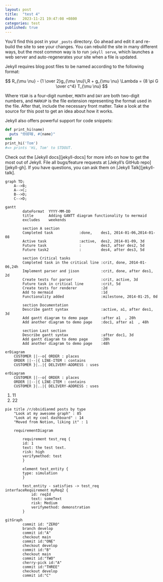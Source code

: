 ```yaml
---
layout: post
title:  "test 4"
date:   2023-11-21 19:47:08 +0800
categories: test
published: true
---
```


You’ll find this post in your `_posts` directory. Go ahead and edit it and re-build the site to see your changes. You can rebuild the site in many different ways, but the most common way is to run `jekyll serve`, which launches a web server and auto-regenerates your site when a file is updated.

Jekyll requires blog post files to be named according to the following format:

$$
R_{\mu \nu} - {1 \over 2}g_{\mu \nu}\,R + g_{\mu \nu} \Lambda
= {8 \pi G \over c^4} T_{\mu \nu}
$$



Where `YEAR` is a four-digit number, `MONTH` and `DAY` are both two-digit numbers, and `MARKUP` is the file extension representing the format used in the file. After that, include the necessary front matter. Take a look at the source for this post to get an idea about how it works.

Jekyll also offers powerful support for code snippets:

``` ruby
def print_hi(name)
  puts "你好呀, #{name}"
end
print_hi('Tom')
#=> prints 'Hi, Tom' to STDOUT.
```


Check out the [Jekyll docs][jekyll-docs] for more info on how to get the most out of Jekyll. File all bugs/feature requests at [Jekyll’s GitHub repo][jekyll-gh]. If you have questions, you can ask them on [Jekyll Talk][jekyll-talk].


``` mermaid
graph TD;
    A-->B;
    A-->C;
    B-->D;
    C-->D;
```

``` mermaid
gantt
        dateFormat  YYYY-MM-DD
        title       Adding GANTT diagram functionality to mermaid
        excludes    weekends
    
        section A section
        Completed task            :done,    des1, 2014-01-06,2014-01-08
        Active task               :active,  des2, 2014-01-09, 3d
        Future task               :         des3, after des2, 5d
        Future task2              :         des4, after des3, 5d
    
        section Critical tasks
        Completed task in the critical line :crit, done, 2014-01-06,24h
        Implement parser and jison          :crit, done, after des1, 2d
        Create tests for parser             :crit, active, 3d
        Future task in critical line        :crit, 5d
        Create tests for renderer           :2d
        Add to mermaid                      :1d
        Functionality added                 :milestone, 2014-01-25, 0d
    
        section Documentation
        Describe gantt syntax               :active, a1, after des1, 3d
        Add gantt diagram to demo page      :after a1  , 20h
        Add another diagram to demo page    :doc1, after a1  , 48h
    
        section Last section
        Describe gantt syntax               :after doc1, 3d
        Add gantt diagram to demo page      :20h
        Add another diagram to demo page    :48h

```


```mermaid
erDiagram
    CUSTOMER ||--o{ ORDER : places
    ORDER ||--|{ LINE-ITEM : contains
    CUSTOMER }|..|{ DELIVERY-ADDRESS : uses
```


```mermaid
erDiagram
    CUSTOMER ||--o{ ORDER : places
    ORDER ||--|{ LINE-ITEM : contains
    CUSTOMER }|..|{ DELIVERY-ADDRESS : uses
```

1. 11
2. 22

```mermaid
pie title /r/obsidianmd posts by type
    "Look at my awesome graph" : 85
    "Look at my cool dashboard" : 14
    "Moved from Notion, liking it" : 1
```
``` mermaid
    requirementDiagram

        requirement test_req {
        id: 1
        text: the test text.
        risk: high
        verifymethod: test
        }
    
        element test_entity {
        type: simulation
        }
    
        test_entity - satisfies -> test_req
interfaceRequirement myReq2 {
            id: reqId
            text: someText
            risk: Medium
            verifymethod: demonstration
        }
```
``` mermaid
gitGraph
        commit id: "ZERO"
        branch develop
        commit id:"A"
        checkout main
        commit id:"ONE"
        checkout develop
        commit id:"B"
        checkout main
        commit id:"TWO"
        cherry-pick id:"A"
        commit id:"THREE"
        checkout develop
        commit id:"C"
```

